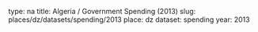 type: na
title: Algeria / Government Spending (2013)
slug: places/dz/datasets/spending/2013
place: dz
dataset: spending
year: 2013
